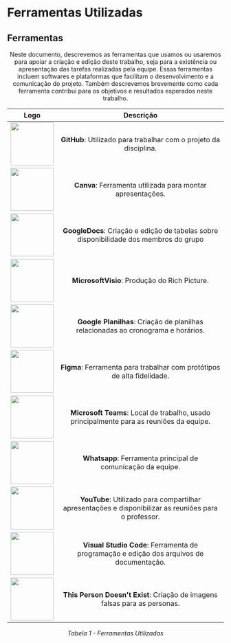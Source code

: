 # Ferramentas Utilizadas

## <a>Ferramentas</a>

<center>Neste documento, descrevemos as ferramentas que usamos ou usaremos para apoiar a criação e edição deste trabalho, seja para a existência ou apresentação das tarefas realizadas pela equipe. Essas ferramentas incluem softwares e plataformas que facilitam o desenvolvimento e a comunicação do projeto. Também descrevemos brevemente como cada ferramenta contribui para os objetivos e resultados esperados neste trabalho.</center>



<center>

|                                               Logo                                               |                                                     Descrição                                                     |
| :----------------------------------------------------------------------------------------------: | :---------------------------------------------------------------------------------------------------------------: |
|        <img src="https://github.com/Requisitos-de-Software/2023.2-ConecteSUS/blob/main/docs/imagens/github_logo.png" width="100" height="100"></img>        | **GitHub**: Utilizado para trabalhar com o projeto da disciplina. |
|       <img src="https://github.com/Requisitos-de-Software/2023.2-ConecteSUS/blob/main/docs/imagens/canva-logo.png" width="100" height="100"></img>        |                            **Canva**: Ferramenta utilizada para montar apresentações.                             |
|       <img src="" width="100" height="100"></img>       |   **GoogleDocs**:  Criação e edição de tabelas sobre disponibilidade dos membros do grupo    |
|      <img src="" width="100" height="100"></img>       |        **MicrosoftVisio**: Produção do Rich Picture.         |
|        <img src="" width="100" height="100"></img>         |                          **Google Planilhas**:  Criação de planilhas relacionadas ao cronograma e horários.                           |     
|       <img src="" width="100" height="100"></img>        |                      **Figma**: Ferramenta para trabalhar com protótipos de alta fidelidade.                       |
|  <img src="" width="100" height="100"></img>   |        **Microsoft Teams**: Local de trabalho, usado principalmente para as reuniões da equipe.         |
|      <img src="" width="100" height="100"></img>      |                           **Whatsapp**: Ferramenta principal de comunicação da equipe.                            |
|      <img src="" width="100" height="100"></img>       |       **YouTube**: Utilizado para compartilhar apresentações e disponibilizar as reuniões para o professor.       |
| <img src="" width="100" height="100"></img> |             **Visual Studio Code**: Ferramenta de programação e edição dos arquivos de documentação.              |
|     <img src="" width="100" height="100"></img>      |              **This Person Doesn't Exist**:   Criação de imagens falsas para as personas.               |

*Tabela 1 - Ferramentas Utilizadas*

</center>

